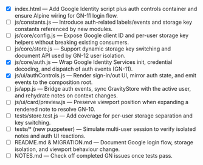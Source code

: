 - [x] index.html — Add Google Identity script plus auth controls container and ensure Alpine wiring for GN-11 login flow.
- [ ] js/constants.js — Introduce auth-related labels/events and storage key constants referenced by new modules.
- [ ] js/core/config.js — Expose Google client ID and per-user storage key helpers without breaking existing consumers.
- [ ] js/core/store.js — Support dynamic storage key switching and document API used by GN-12 user isolation.
- [x] js/core/auth.js — Wrap Google Identity Services init, credential decoding, and dispatch of auth events (GN-11).
- [x] js/ui/authControls.js — Render sign-in/out UI, mirror auth state, and emit events to the composition root.
- [ ] js/app.js — Bridge auth events, sync GravityStore with the active user, and rehydrate notes on context changes.
- [ ] js/ui/card/preview.js — Preserve viewport position when expanding a rendered note to resolve GN-10.
- [ ] tests/store.test.js — Add coverage for per-user storage separation and key switching.
- [ ] tests/\* (new puppeteer) — Simulate multi-user session to verify isolated notes and auth UI reactions.
- [ ] README.md & MIGRATION.md — Document Google login flow, storage isolation, and viewport behaviour change.
- [ ] NOTES.md — Check off completed GN issues once tests pass.
